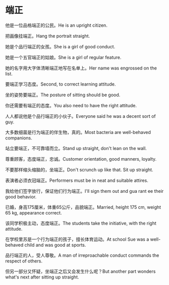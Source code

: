 # 端正

<p><span class="chinese">他是一位品格端正的公民。</span><span class="english">He is an upright citizen.</span></p>

<p><span class="chinese">把画像挂端正。</span><span class="english">Hang the portrait straight.</span></p>

<p><span class="chinese">她是个品行端正的女孩。</span><span class="english">She is a girl of good conduct.</span></p>

<p><span class="chinese">她是一个五官端正的姑娘。</span><span class="english">She is a girl of regular feature.</span></p>

<p><span class="chinese">她的名字用大字体清晰端正地写在名单上。</span><span class="english">Her name was engrossed on the list.</span></p>

<p><span class="chinese">要端正学习态度。</span><span class="english">Second, to correct learning attitude.</span></p>

<p><span class="chinese">坐的姿势要端正。</span><span class="english">The posture of sitting should be good.</span></p>

<p><span class="chinese">你还需要有端正的态度。</span><span class="english">You also need to have the right attitude.</span></p>

<p><span class="chinese">人人都说他是个品行端正的小伙子。</span><span class="english">Everyone said he was a decent sort of guy.</span></p>

<p><span class="chinese">大多数细菌是行为端正的伴生物，真的。</span><span class="english">Most bacteria are well-behaved companions.</span></p>

<p><span class="chinese">站立要端正，不可靠墙而立。</span><span class="english">Stand up straight, don't lean on the wall.</span></p>

<p><span class="chinese">尊重顾客，态度端正，忠诚。</span><span class="english">Customer orientation, good manners, loyalty.</span></p>

<p><span class="chinese">不要那样缩头缩脑的，坐端正。</span><span class="english">Don't scrunch up like that. Sit up straight.</span></p>

<p><span class="chinese">表演者必须衣冠端正。</span><span class="english">Performers must be in neat and suitable attires.</span></p>

<p><span class="chinese">我给他们签字放行，保证他们行为端正。</span><span class="english">I'll sign them out and gua rant ee their good behavior.</span></p>

<p><span class="chinese">已婚，身高175厘米，体重65公斤，品貌端正。</span><span class="english">Married, height 175 cm, weight 65 kg, appearance correct.</span></p>

<p><span class="chinese">该同学积极主动，态度端正。</span><span class="english">The students take the initiative, with the right attitude.</span></p>

<p><span class="chinese">在学校里苏是一个行为端正的孩子，擅长体育运动。</span><span class="english">At school Sue was a well-behaved child and was good at sports.</span></p>

<p><span class="chinese">品行端正的人，受人尊敬。</span><span class="english">A man of irreproachable conduct commands the respect of others.</span></p>

<p><span class="chinese">但另一部分又怀疑，坐端正之后又会发生什么呢？</span><span class="english">But another part wonders what's next after sitting up straight.</span></p>

